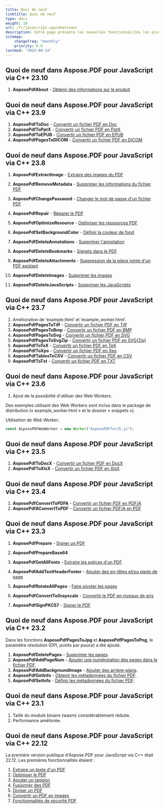 ```yaml
---
title: Quoi de neuf
linktitle: Quoi de neuf
type: docs
weight: 10
url: /fr/javascript-cpp/whatsnew/
description: Cette page présente les nouvelles fonctionnalités les plus populaires d'Aspose.PDF pour JavaScript qui ont été introduites dans les versions récentes.
sitemap:
    changefreq: "monthly"
    priority: 0.8
lastmod: "2023-04-14"
---
```


## Quoi de neuf dans Aspose.PDF pour JavaScript via C++ 23.10

1. **AsposePdfAbout** - [Obtenir des informations sur le produit](/pdf/fr/javascript-cpp/get-info-about-product/)

## Quoi de neuf dans Aspose.PDF pour JavaScript via C++ 23.9

1. **AsposePdfToDoc** - [Convertir un fichier PDF en Doc](/pdf/fr/javascript-cpp/conversion/)
1. **AsposePdfToPptX** - [Convertir un fichier PDF en PptX](/pdf/fr/javascript-cpp/conversion/)
1. **AsposePdfToEPUB** - [Convertir un fichier PDF en EPUB](/pdf/fr/javascript-cpp/conversion/)
1. **AsposePdfPagesToDICOM** - [Convertir un fichier PDF en DICOM](/pdf/fr/javascript-cpp/conversion/)

## Quoi de neuf dans Aspose.PDF pour JavaScript via C++ 23.8

1. **AsposePdfExtractImage** - [Extraire des images du PDF](/pdf/fr/javascript-cpp/extract-images-from-the-pdf-file/)
1. **AsposePdfRemoveMetadata** - [Supprimer les informations du fichier PDF](/pdf/fr/javascript-cpp/pdf-file-metadata/)
1. **AsposePdfChangePassword** - [Changer le mot de passe d'un fichier PDF](/pdf/fr/javascript-cpp/change-password-pdf/)
1. **AsposePdfRepair** - [Réparer le PDF](/pdf/fr/javascript-cpp/repair-pdf/)
1. **AsposePdfOptimizeResource** - [Optimiser les ressources PDF](/pdf/fr/javascript-cpp/optimize-pdf-resources/)
1. **AsposePdfSetBackgroundColor** - [Définir la couleur de fond](/pdf/fr/javascript-cpp/set-background-color/)
1. **AsposePdfDeleteAnnotations** - [Supprimer l'annotation](/pdf/fr/javascript-cpp/delete-annotation/)
1. **AsposePdfDeleteBookmarks** - [Signets dans le PDF](/pdf/fr/javascript-cpp/bookmark/)
1. **AsposePdfDeleteAttachments** - [Suppression de la pièce jointe d'un PDF existant](/pdf/fr/javascript-cpp/removing-attachment-from-an-existing-pdf/)
1. **AsposePdfDeleteImages** - [Supprimer les images](/pdf/fr/javascript-cpp/delete-images-from-pdf-file/)

1. **AsposePdfDeleteJavaScripts** - [Supprimer les JavaScripts](/pdf/fr/javascript-cpp/delete-javascripts/)

## Quoi de neuf dans Aspose.PDF pour JavaScript via C++ 23.7

1. Amélioration de ‘example.html’ et ‘example_worker.html’.
1. **AsposePdfPagesToTiff** - [Convertir un fichier PDF en Tiff](/pdf/fr/javascript-cpp/conversion/)
1. **AsposePdfPagesToBmp** - [Convertir un fichier PDF en BMP](/pdf/fr/javascript-cpp/conversion/)
1. **AsposePdfPagesToSvg** - [Convertir un fichier PDF en SVG](/pdf/fr/javascript-cpp/conversion/)
1. **AsposePdfPagesToSvgZip** - [Convertir un fichier PDF en SVG(Zip)](/pdf/fr/javascript-cpp/conversion/)
1. **AsposePdfToTeX** - [Convertir un fichier PDF en TeX](/pdf/fr/javascript-cpp/conversion/)
1. **AsposePdfToXps** - [Convertir un fichier PDF en Xps](/pdf/fr/javascript-cpp/conversion/)
1. **AsposePdfTablesToCSV** - [Convertir un fichier PDF en CSV](/pdf/fr/javascript-cpp/conversion/)
1. **AsposePdfToTxt** - [Convertir un fichier PDF en TXT](/pdf/fr/javascript-cpp/conversion/)


## Quoi de neuf dans Aspose.PDF pour JavaScript via C++ 23.6

1. Ajout de la possibilité d'utiliser des Web Workers.

Des exemples utilisant des Web Workers sont inclus dans le package de distribution (« example_worker.html » et le dossier « snippets »).

_Utilisation de Web Worker:_

```js
const AsposePDFWebWorker = new Worker("AsposePDFforJS.js");
```

## Quoi de neuf dans Aspose.PDF pour JavaScript via C++ 23.5

1. **AsposePdfToDocX** - [Convertir un fichier PDF en DocX](/pdf/fr/javascript-cpp/conversion/)
1. **AsposePdfToXlsX** - [Convertir un fichier PDF en XlsX](/pdf/fr/javascript-cpp/conversion/)

## Quoi de neuf dans Aspose.PDF pour JavaScript via C++ 23.4

1. **AsposePdfConvertToPDFA** - [Convertir un fichier PDF en PDF/A](/pdf/fr/javascript-cpp/conversion/)
1. **AsposePdfAConvertToPDF** - [Convertir un fichier PDF/A en PDF](/pdf/fr/javascript-cpp/conversion/)

## Quoi de neuf dans Aspose.PDF pour JavaScript via C++ 23.3

1. **AsposePdfPrepare** - [Signer un PDF](/pdf/fr/javascript-cpp/sign-pdf/)
1. **AsposePdfPrepareBase64**
1. **AsposePdfGetAllFonts** - [Extraire les polices d'un PDF](/pdf/fr/javascript-cpp/extract-fonts-from-pdf/)

1. **AsposePdfAddTextHeaderFooter** - [Ajouter des en-têtes et/ou pieds de page](/pdf/fr/javascript-cpp/add-headers-and-footers-of-pdf-file/)
1. **AsposePdfRotateAllPages** - [Faire pivoter les pages](/pdf/fr/javascript-cpp/rotate-pages/)
1. **AsposePdfConvertToGrayscale** - [Convertir le PDF en niveaux de gris](/pdf/fr/javascript-cpp/conversion/)
1. **AsposePdfSignPKCS7** - [Signer le PDF](/pdf/fr/javascript-cpp/sign-pdf/)

## Quoi de neuf dans Aspose.PDF pour JavaScript via C++ 23.2

Dans les fonctions **AsposePdfPagesToJpg** et **AsposePdfPagesToPng**, le paramètre *résolution* (DPI, points par pouce) a été ajouté.

1. **AsposePdfDeletePages** - [Supprimer les pages](/pdf/fr/javascript-cpp/delete-pages/).
1. **AsposePdfAddPageNum** - [Ajouter une numérotation des pages dans le fichier PDF](/pdf/fr/javascript-cpp/add-page-number/).
1. **AsposePdfAddBackgroundImage** - [Ajouter des arrière-plans](/pdf/fr/javascript-cpp/add-backgrounds/).
1. **AsposePdfGetInfo** - [Obtenir les métadonnées du fichier PDF](/pdf/fr/javascript-cpp/pdf-file-metadata/).
1. **AsposePdfSetInfo** - [Définir les métadonnées du fichier PDF](/pdf/fr/javascript-cpp/pdf-file-metadata/).

## Quoi de neuf dans Aspose.PDF pour JavaScript via C++ 23.1

1. Taille du module binaire (wasm) considérablement réduite.
1. Performance améliorée.

## Quoi de neuf dans Aspose.PDF pour JavaScript via C++ 22.12

La première version publique d'Aspose.PDF pour JavaScript via C++ était 22.12. Les premières fonctionnalités étaient :

1. [Extraire un texte d'un PDF](/pdf/fr/javascript-cpp/extract-text/)
1. [Optimiser le PDF](/pdf/fr/javascript-cpp/optimize-pdf/)
1. [Ajouter un tampon](/pdf/fr/javascript-cpp/stamping/)
1. [Fusionner des PDF](/pdf/fr/javascript-cpp/merge-pdf/)
1. [Diviser un PDF](/pdf/fr/javascript-cpp/split-pdf/)
1. [Convertir un PDF en images](/pdf/fr/javascript-cpp/conversion/)
1. [Fonctionnalités de sécurité PDF](/pdf/fr/javascript-cpp/decrypt-pdf/)